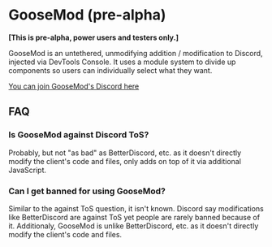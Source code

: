 # GooseMod (pre-alpha)

**[This is pre-alpha, power users and testers only.]**

GooseMod is an untethered, unmodifying addition / modification to Discord, injected via DevTools Console. It uses a module system to divide up components so users can individually select what they want.

[You can join GooseMod's Discord here](https://discord.gg/neMncS2)


## FAQ

### Is GooseMod against Discord ToS?

Probably, but not "as bad" as BetterDiscord, etc. as it doesn't directly modify the client's code and files, only adds on top of it via additional JavaScript.


### Can I get banned for using GooseMod?

Similar to the against ToS question, it isn't known. Discord say modifications like BetterDiscord are against ToS yet people are rarely banned because of it. Additionaly, GooseMod is unlike BetterDiscord, etc. as it doesn't directly modify the client's code and files.